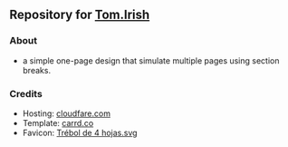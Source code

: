 ## Repository for [Tom.Irish](https://tom.irish) 

### About
- a simple one-page design that simulate multiple pages using section breaks.
  
### Credits

- Hosting: [cloudfare.com](https://cloudflare.com)
- Template: [carrd.co](https://carrd.co)
- Favicon: [Trébol de 4 hojas.svg](https://commons.wikimedia.org/wiki/File:Tr%C3%A9bol_de_4_hojas.svg)
